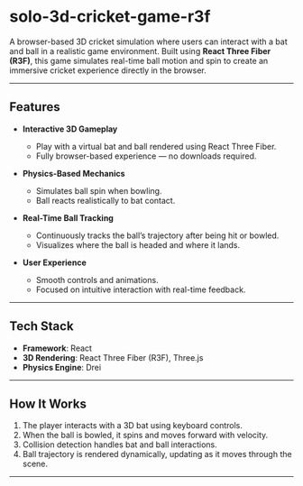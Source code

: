 # solo-3d-cricket-game-r3f

A browser-based 3D cricket simulation where users can interact with a bat and ball in a realistic game environment. Built using **React Three Fiber (R3F)**, this game simulates real-time ball motion and spin to create an immersive cricket experience directly in the browser.

---

## Features

- **Interactive 3D Gameplay**
  - Play with a virtual bat and ball rendered using React Three Fiber.
  - Fully browser-based experience — no downloads required.

- **Physics-Based Mechanics**
  - Simulates ball spin when bowling.
  - Ball reacts realistically to bat contact.

- **Real-Time Ball Tracking**
  - Continuously tracks the ball’s trajectory after being hit or bowled.
  - Visualizes where the ball is headed and where it lands.

- **User Experience**
  - Smooth controls and animations.
  - Focused on intuitive interaction with real-time feedback.

---

## Tech Stack

- **Framework**: React  
- **3D Rendering**: React Three Fiber (R3F), Three.js  
- **Physics Engine**:  Drei  

---

## How It Works

1. The player interacts with a 3D bat using  keyboard controls.
2. When the ball is bowled, it spins and moves forward with velocity.
3. Collision detection handles bat and ball interactions.
4. Ball trajectory is rendered dynamically, updating as it moves through the scene.

---
